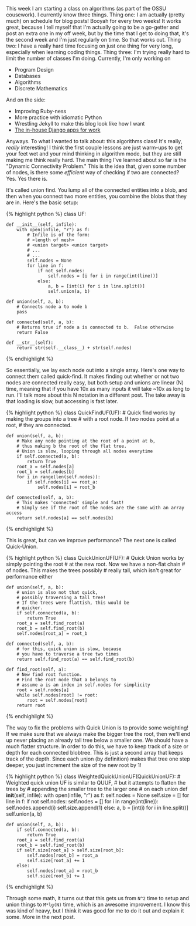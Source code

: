This week I am starting a class on algorithms (as part of the OSSU cousework).  I currently know three things.  Thing one: I am actually (pretty much) on schedule for blog posts!  Booyah for every two weeks!  It works great, because I tell myself that I'm actually going to be a go-getter and post an extra one in my off week, but by the time that I get to doing that, it's the second week and I'm just regularly on time.  So that works out.  Thing two: I have a really hard time focusing on just one thing for very long, especially when learning coding things.  Thing three: I'm trying really hard to limit the number of classes I'm doing.  Currently, I'm only working on

 * Program Design
 * Databases
 * Algorithms
 * Discrete Mathematics

And on the side:

 * Improving Ruby-ness
 * More practice with idiomatic Python
 * Wrestling Jekyll to make this blog look like how I want
 * [The in-house Django apps for work](https://github.com/rpalo/pq-portal)

Anyways.  To what I wanted to talk about: this algorithms class!  It's really, _really_ interesting!  I think the first couple lessons are just warm-ups to get your feet wet and your mind thinking in algorithm mode, but they are still making me think really hard.  The main thing I've learned about so far is the "Dynamic Connectivity Problem."  This is the idea that, given some number of nodes, is there some _efficient_ way of checking if two are connected?  Yes.  Yes there is.

It's called union find.  You lump all of the connected entities into a blob, and then when you connect two more entities, you combine the blobs that they are in.  Here's the basic setup:

{% highlight python %}
class UF:

    def __init__(self, infile):
        with open(infile, "r") as f:
            # Infile is of the form:
            # <length of mesh>
            # <union target> <union target>
            # ...
            # ...
            self.nodes = None
            for line in f:
                if not self.nodes:
                    self.nodes = [i for i in range(int(line))]
                else:
                    a, b = [int(i) for i in line.split()]
                    self.union(a, b)

    def union(self, a, b):
    	# Connects node a to node b
        pass

    def connected(self, a, b):
    	# Returns true if node a is connected to b.  False otherwise
        return False

    def __str__(self):
        return str(self.__class__) + str(self.nodes)

{% endhighlight %}

So essentially, we lay each node out into a single array.  Here's one way to connect them called quick-find.  It makes finding out whether or not two nodes are connected really easy, but both setup and unions are linear (N) time, meaning that if you have 10x as many inputs it will take ~10x as long to run.  I'll talk more about this N notation in a different post.  The take away is that loading is slow, but accessing is fast later.

{% highlight python %}
class QuickFindUF(UF):
    # Quick find works by making the groups into a tree
    # with a root node.  If two nodes point at a root,
    # they are connected.

    def union(self, a, b):
        # Make any node pointing at the root of a point at b,
        # thus making b the root of the flat tree.
        # Union is slow, looping through all nodes everytime
        if self.connected(a, b):
            return True
        root_a = self.nodes[a]
        root_b = self.nodes[b]
        for i in range(len(self.nodes)):
            if self.nodes[i] == root_a:
                self.nodes[i] = root_b

    def connected(self, a, b):
        # This makes 'connected' simple and fast!
        # Simply see if the root of the nodes are the same with an array access
        return self.nodes[a] == self.nodes[b]

{% endhighlight %}

This is great, but can we improve performance?  The next one is called Quick-Union.

{% highlight python %}
class QuickUnionUF(UF):
    # Quick Union works by simply pointing the root
    # at the new root.  Now we have a non-flat chain
    # of nodes.  This makes the trees possibly
    # really tall, which isn't great for performance either

    def union(self, a, b):
        # union is also not that quick,
        # possibly traversing a tall tree!
        # If the trees were flattish, this would be
        # quicker.
        if self.connected(a, b):
            return True
        root_a = self.find_root(a)
        root_b = self.find_root(b)
        self.nodes[root_a] = root_b

    def connected(self, a, b):
        # for this, quick union is slow, because
        # you have to traverse a tree two times
        return self.find_root(a) == self.find_root(b)

    def find_root(self, a):
    	# New find root function.
        # Find the root node that a belongs to
        # assume a is an index in self.nodes for simplicity
        root = self.nodes[a]
        while self.nodes[root] != root:
            root = self.nodes[root]
        return root

{% endhighlight %}

The way to fix the problems with Quick Union is to provide some weighting!  If we make sure that we always make the bigger tree the root, then we'll end up never placing an already tall tree below a smaller one.  We should have a much flatter structure.  In order to do this, we have to keep track of a size or depth for each connected blobtree.  This is just a second array that keeps track of the depth.  Since each union (by definition) makes that tree one step deeper, you just increment the size of the new root by 1!

{% highlight python %}
class WeightedQuickUnionUF(QuickUnionUF):
    # Weighted quick union UF is similar to QUUF,
    # but it attempts to flatten the trees by
    # appending the smaller tree to the larger one
    # on each union
    def __init__(self, infile):
        with open(infile, "r") as f:
            self.nodes = None
            self.size = []
            for line in f:
                if not self.nodes:
                    self.nodes = []
                    for i in range(int(line)):
                        self.nodes.append(i)
                        self.size.append(1)
                else:
                    a, b = [int(i) for i in line.split()]
                    self.union(a, b)

    def union(self, a, b):
        if self.connected(a, b):
            return True
        root_a = self.find_root(a)
        root_b = self.find_root(b)
        if self.size[root_a] > self.size[root_b]:
            self.nodes[root_b] = root_a
            self.size[root_a] += 1
        else:
            self.nodes[root_a] = root_b
            self.size[root_b] += 1
{% endhighlight %}

Through some math, it turns out that this gets us from `N^2` time to setup and union things to `M*lg(N)` time, which is an awesome improvement.  I know this was kind of heavy, but I think it was good for me to do it out and explain it some.  More in the next post.